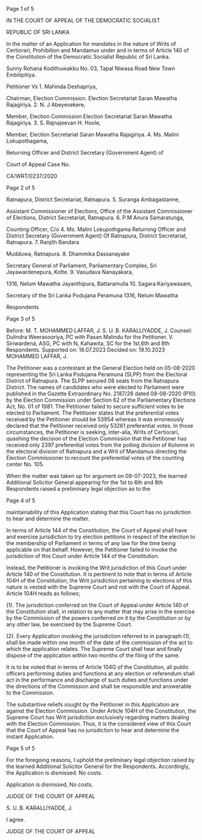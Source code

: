Page 1 of 5

IN THE COURT OF APPEAL OF THE DEMOCRATIC SOCIALIST

REPUBLIC OF SRI LANKA

In the matter of an Application for mandates in the nature of Writs of Certiorari, Prohibition and Mandamus under and in terms of Article 140 of the Constitution of the Democratic Socialist Republic of Sri Lanka.

Sunny Rohana Kodithuwakku No. 03, Tapal Niwasa Road New Town Embilipitiya.

Petitioner Vs 1. Mahinda Deshapriya,

Chairman, Election Commission. Election Secretariat Saran Mawatha Rajagiriya. 2. N. J Abeyesekere,

Member, Election Commission Election Secretariat Saran Mawatha Rajagiriya. 3. S. Rajnajeevan H. Hoole,

Member, Election Secretariat Saran Mawatha Rajagiriya. 4. Ms. Malini Lokupothagama,

Returning Officer and District Secretary (Government Agent) of

Court of Appeal Case No.

CA/WRT/0237/2020

Page 2 of 5

Ratnapura, District Secretariat, Ratnapura. 5. Suranga Ambagastanne,

Assistant Commissioner of Elections, Office of the Assistant Commissioner of Elections, District Secretariat, Ratnapura. 6. P.M Anura Samaratunga,

Counting Officer, C/o 4. Ms. Malini Lokupothgama Returning Officer and District Secretary (Government Agent) Of Ratnapura, District Secretariat, Ratnapura. 7. Ranjith Bandara

Mudduwa, Ratnapura. 8. Dhammika Dassanayake

Secretary General of Parliament, Parliamentary Complex, Sri Jayawardenepura, Kotte. 9. Vasudava Nanayakara,

1316, Nelum Mawatha Jayanthipura, Battaramulla 10. Sagara Kariyawasam,

Secretary of the Sri Lanka Podujana Peramuna 1316, Nelum Mawatha

Respondents

Page 3 of 5

Before: M. T. MOHAMMED LAFFAR, J. S. U. B. KARALLIYADDE, J. Counsel: Dulindra Weerasooriya, PC with Pasan Malindu for the Petitioner. V. Siriwardena, ASG, PC with N, Kahawita, SC for the 1st,6th and 8th Respondents. Supported on: 18.07.2023 Decided on: 19.10.2023 MOHAMMED LAFFAR, J.

The Petitioner was a contestant at the General Election held on 05-08-2020 representing the Sri Lanka Podujana Peramuna (SLPP) from the Electoral District of Ratnapura. The SLPP secured 08 seats from the Ratnapura District. The names of candidates who were elected to Parliament were published in the Gazette Extraordinary No. 2187/26 dated 08-08-2020 (P10) by the Election Commission under Section 62 of the Parliamentary Elections Act, No. 01 of 1981. The Petitioner failed to secure sufficient votes to be elected to Parliament. The Petitioner states that the preferential votes received by the Petitioner should be 53954 whereas it was erroneously declared that the Petitioner received only 53261 preferential votes. In those circumstances, the Petitioner is seeking, inter-alia, Writs of Certiorari, quashing the decision of the Election Commission that the Petitioner has received only 2397 preferential votes from the polling division of Kolonne in the electoral division of Ratnapura and a Writ of Mandamus directing the Election Commissioner to recount the preferential votes of the counting center No. 105.

When the matter was taken up for argument on 08-07-2023, the learned Additional Solicitor General appearing for the 1st to 6th and 8th Respondents raised a preliminary legal objection as to the

Page 4 of 5

maintainability of this Application stating that this Court has no jurisdiction to hear and determine the matter.

In terms of Article 144 of the Constitution, the Court of Appeal shall have and exercise jurisdiction to try election petitions in respect of the election to the membership of Parliament in terms of any law for the time being applicable on that behalf. However, the Petitioner failed to invoke the jurisdiction of this Court under Article 144 of the Constitution.

Instead, the Petitioner is invoking the Writ jurisdiction of this Court under Article 140 of the Constitution. It is pertinent to note that in terms of Article 104H of the Constitution, the Writ jurisdiction pertaining to elections of this nature is vested with the Supreme Court and not with the Court of Appeal. Article 104H reads as follows;

(1). The jurisdiction conferred on the Court of Appeal under Article 140 of the Constitution shall, in relation to any matter that may arise in the exercise by the Commission of the powers conferred on it by the Constitution or by any other law, be exercised by the Supreme Court.

(2). Every Application invoking the jurisdiction referred to in paragraph (1), shall be made within one month of the date of the commission of the act to which the application relates. The Supreme Court shall hear and finally dispose of the application within two months of the filing of the same.

It is to be noted that in terms of Article 104G of the Constitution, all public officers performing duties and functions at any election or referendum shall act in the performance and discharge of such duties and functions under the directions of the Commission and shall be responsible and answerable to the Commission.

The substantive reliefs sought by the Petitioner in this Application are against the Election Commission. Under Article 104H of the Constitution, the Supreme Court has Writ jurisdiction exclusively regarding matters dealing with the Election Commission. Thus, it is the considered view of this Court that the Court of Appeal has no jurisdiction to hear and determine the instant Application.

Page 5 of 5

For the foregoing reasons, I uphold the preliminary legal objection raised by the learned Additional Solicitor General for the Respondents. Accordingly, the Application is dismissed. No costs.

Application is dismissed, No costs.

JUDGE OF THE COURT OF APPEAL

S. U. B. KARALLIYADDE, J.

I agree.

JUDGE OF THE COURT OF APPEAL
